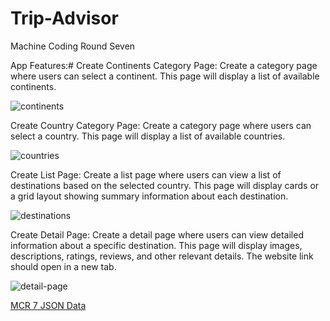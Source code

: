 # Trip-Advisor
Machine Coding Round Seven


App Features:#
Create Continents Category Page: Create a category page where users can select a continent. This page will display a list of available continents.

![continents](https://res.cloudinary.com/krishanucloud/image/upload/v1688894806/mcr71_scphy4.png)

Create Country Category Page: Create a category page where users can select a country. This page will display a list of available countries.

![countries](https://res.cloudinary.com/krishanucloud/image/upload/v1688894803/mcr72_knqqpj.png)

Create List Page: Create a list page where users can view a list of destinations based on the selected country. This page will display cards or a grid layout showing summary information about each destination.

![destinations](https://res.cloudinary.com/krishanucloud/image/upload/v1688894803/mcr73_x9xavf.png)

Create Detail Page: Create a detail page where users can view detailed information about a specific destination. This page will display images, descriptions, ratings, reviews, and other relevant details. The website link should open in a new tab.

![detail-page](https://res.cloudinary.com/krishanucloud/image/upload/v1688894802/mcr74_bcxg61.png)

[MCR 7 JSON Data](https://chartreuse-bike-cf7.notion.site/MCR-7-JSON-Data-61909915273f4b47a546162d82fe0cbe)

